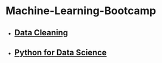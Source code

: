 # Machine-Learning-Bootcamp
* ## [Data Cleaning](https://github.com/HarryMaringanT/Machine-Learning-Bootcamp/tree/master/Data%20Cleaning)
* ## [Python for Data Science]()
